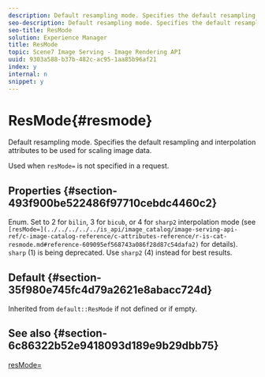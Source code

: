 ```yaml
---
description: Default resampling mode. Specifies the default resampling and interpolation attributes to be used for scaling image data.
seo-description: Default resampling mode. Specifies the default resampling and interpolation attributes to be used for scaling image data.
seo-title: ResMode
solution: Experience Manager
title: ResMode
topic: Scene7 Image Serving - Image Rendering API
uuid: 9303a588-b37b-482c-ac95-1aa85b96af21
index: y
internal: n
snippet: y
---
```


# ResMode{#resmode}

Default resampling mode. Specifies the default resampling and interpolation attributes to be used for scaling image data.

 Used when `resMode=` is not specified in a request.

## Properties {#section-493f900be522486f97710cebdc4460c2}

Enum. Set to 2 for `bilin`, 3 for `bicub`, or 4 for `sharp2` interpolation mode (see ` [resMode=](../../../../../is_api/image_catalog/image-serving-api-ref/c-image-catalog-reference/c-attributes-reference/r-is-cat-resmode.md#reference-609095ef568743a086f28d87c54dafa2)` for details). `sharp` (1) is being deprecated. Use `sharp2` (4) instead for best results.

## Default {#section-35f980e745fc4d79a2621e8abacc724d}

Inherited from `default::ResMode` if not defined or if empty.

## See also {#section-6c86322b52e9418093d189e9b29dbb75}

[resMode=](../../../../../is_api/image_catalog/image-serving-api-ref/c-image-catalog-reference/c-attributes-reference/r-is-cat-resmode.md#reference-609095ef568743a086f28d87c54dafa2) 
